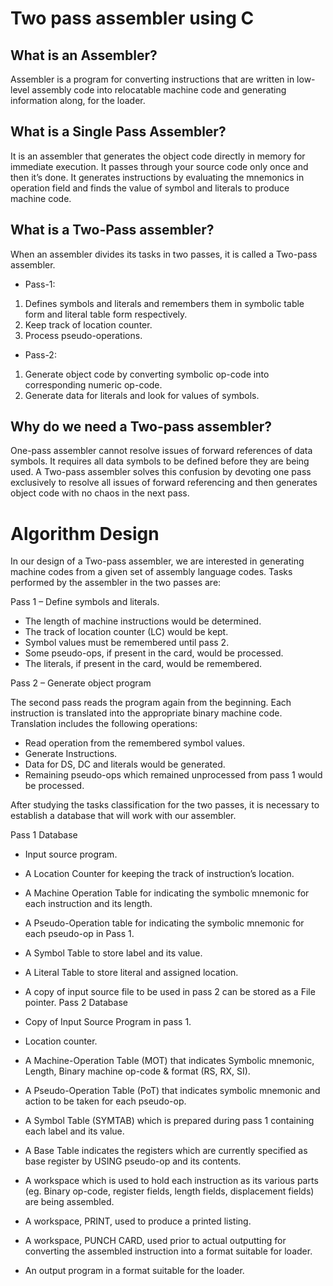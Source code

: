 # Two pass assembler using C

## What is an Assembler?
Assembler is a program for converting instructions that are written in low-level assembly code into relocatable machine code and generating information along, for the loader.

## What is a Single Pass Assembler?

It is an assembler that generates the object code directly in memory for immediate execution. It passes through your source code only once and then it’s done. It generates instructions by evaluating the mnemonics in operation field and finds the value of symbol and literals to produce machine code.

## What is a Two-Pass assembler?

When an assembler divides its tasks in two passes, it is called a Two-pass assembler.
-	Pass-1:

1.	Defines symbols and literals and remembers them in symbolic table form and literal table form respectively.
2.	Keep track of location counter.
3.	Process pseudo-operations.
-	Pass-2:

1.	Generate object code by converting symbolic op-code into corresponding numeric op-code.
2.	Generate data for literals and look for values of symbols.

## Why do we need a Two-pass assembler?

One-pass assembler cannot resolve issues of forward references of data symbols. It requires all data symbols to be defined before they are being used. A Two-pass assembler solves this confusion by devoting one pass exclusively to resolve all issues of forward referencing and then generates object code with no chaos in the next pass. 

# Algorithm Design

In our design of a Two-pass assembler, we are interested in generating machine codes from a given set of assembly language codes. Tasks performed by the assembler in the two passes are:

Pass 1 – Define symbols and literals.

-	The length of machine instructions would be determined.
-	The track of location counter (LC) would be kept.
-	Symbol values must be remembered until pass 2.
-	Some pseudo-ops, if present in the card, would be processed.
-	The literals, if present in the card, would be remembered.

Pass 2 – Generate object program

The second pass reads the program again from the beginning. Each instruction is translated into the appropriate binary machine code. Translation includes the following operations:

-	Read operation from the remembered symbol values.
-	Generate Instructions.
-	Data for DS, DC and literals would be generated.
-	Remaining pseudo-ops which remained unprocessed from pass 1 would be processed.

After studying the tasks classification for the two passes, it is necessary to establish a database that will work with our assembler.

Pass 1 Database

-	Input source program.
-	A Location Counter for keeping the track of instruction’s location.
-	A Machine Operation Table for indicating the symbolic mnemonic for each instruction and its length.
-	A Pseudo-Operation table for indicating the symbolic mnemonic for each pseudo-op in Pass 1.
-	A Symbol Table to store label and its value.
-	A Literal Table to store literal and assigned location.
-	A copy of input source file to be used in pass 2 can be stored as a File pointer.
Pass 2 Database

-	Copy of Input Source Program in pass 1.
-	Location counter.
-	A Machine-Operation Table (MOT) that indicates Symbolic mnemonic, Length, Binary machine op-code & format (RS, RX, SI).
-	A Pseudo-Operation Table (PoT) that indicates symbolic mnemonic and action to be taken for each pseudo-op.
-	A Symbol Table (SYMTAB) which is prepared during pass 1 containing each label and its value.
-	A Base Table indicates the registers which are currently specified as base register by USING pseudo-op and its contents.
-	A workspace which is used to hold each instruction as its various parts (eg. Binary op-code, register fields, length fields, displacement fields) are being assembled.
-	A workspace, PRINT, used to produce a printed listing.
-	A workspace, PUNCH CARD, used prior to actual outputting for converting the assembled instruction into a format suitable for loader.
-	An output program in a format suitable for the loader.
